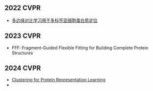 ## 2022 CVPR

- [多边缘对比学习用于多标签亚细胞蛋白质定位](https://openaccess.thecvf.com/content/CVPR2022/html/Liu_Multi-Marginal_Contrastive_Learning_for_Multi-Label_Subcellular_Protein_Localization_CVPR_2022_paper.html)


## 2023 CVPR

- FFF: Fragment-Guided Flexible Fitting for Building Complete Protein Structures

## 2024 CVPR

- [Clustering for Protein Representation Learning](https://openaccess.thecvf.com/content/CVPR2024/html/Quan_Clustering_for_Protein_Representation_Learning_CVPR_2024_paper.html)
- 



